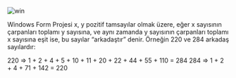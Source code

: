 ![win](https://github.com/zkk256/Sayilar-WindowsForms/assets/78305533/73b49112-8e05-4918-94cc-92d486079237)

Windows Form Projesi
x, y pozitif tamsayılar olmak üzere, eğer x sayısının çarpanları toplamı y sayısına, ve aynı zamanda y sayısının çarpanları toplamı x sayısına eşit ise, bu sayılar “arkadaştır” denir. 
Örneğin 220 ve 284 arkadaş sayılardır:

220 => 1 + 2 + 4 + 5 + 10 + 11 + 20 + 22 + 44 + 55 + 110 = 284
284 => 1 + 2 + 4 + 71 + 142 = 220
